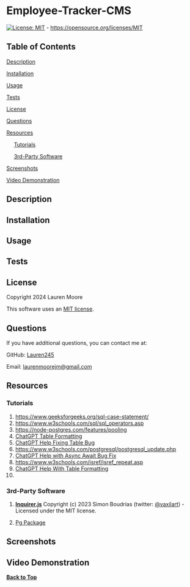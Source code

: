 # Employee-Tracker-CMS

[![License: MIT](https://img.shields.io/badge/License-MIT-yellow.svg)](https://opensource.org/licenses/MIT) - https://opensource.org/licenses/MIT

## Table of Contents 
[Description](#description)

[Installation](#installation)

[Usage](#usage)

[Tests](#tests)

[License](#license)

[Questions](#questions)

[Resources](#resources)

&nbsp;&nbsp;&nbsp;&nbsp;&nbsp;[Tutorials](#tutorials)

&nbsp;&nbsp;&nbsp;&nbsp;&nbsp;[3rd-Party Software](#3rd-party-software)

[Screenshots](#screenshots)

[Video Demonstration](#video-demonstration)

## Description


## Installation


## Usage


## Tests


## License
Copyright 2024 Lauren Moore

This software uses an [MIT license](https://opensource.org/license/MIT).

## Questions
If you have additional questions, you can contact me at: 

GitHub: [Lauren245](https://github.com/Lauren245)

Email: laurenmoorejm@gmail.com

## Resources

### Tutorials
1. https://www.geeksforgeeks.org/sql-case-statement/
2. https://www.w3schools.com/sql/sql_operators.asp
3. https://node-postgres.com/features/pooling
4. [ChatGPT Table Formatting](https://chatgpt.com/share/676e37df-b380-8012-83d4-29b207640934)
5. [ChatGPT Help Fixing Table Bug](https://chatgpt.com/share/676e3ad2-3304-8012-999a-5e18662c386e)
6. https://www.w3schools.com/postgresql/postgresql_update.php
7. [ChatGPT Help with Async Await Bug Fix](https://chatgpt.com/share/676f5311-6e28-8012-b912-fe7942bcb977)
8. https://www.w3schools.com/jsref/jsref_repeat.asp
9. [ChatGPT Help With Table Formatting](https://chatgpt.com/share/676f5d3a-279c-8012-8528-486955d4b515)
10. 


### 3rd-Party Software
1.  **[Inquirer.js](https://github.com/SBoudrias/Inquirer.js)** Copyright (c) 2023 Simon Boudrias (twitter: [@vaxilart](https://twitter.com/Vaxilart)) - Licensed under the MIT license.

2. [Pg Package](https://www.npmjs.com/package/pg)


## Screenshots


## Video Demonstration


**[Back to Top](#employee-tracker-cms)**